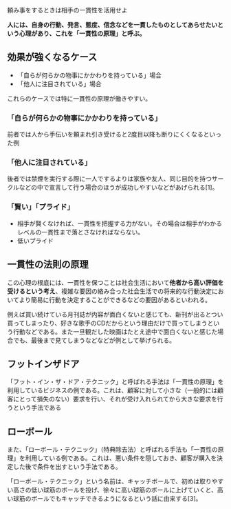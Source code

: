 頼み事をするときは相手の一貫性を活用せよ






**人には、自身の行動、発言、態度、信念などを一貫したものとしてあらせたいという心理があり、これを「一貫性の原理」と呼ぶ。**


## 効果が強くなるケース

- 「自らが何らかの物事にかかわりを持っている」場合
- 「他人に注目されている」場合

これらのケースでは特に一貫性の原理が働きやすい。



### 「自らが何らかの物事にかかわりを持っている」


前者では人から手伝いを頼まれ引き受けると2度目以降も断りにくくなるといった例

### 「他人に注目されている」

後者では禁煙を実行する際に一人でするよりは家族や友人、同じ目的を持つサークルなどの中で宣言して行う場合のほうが成功しやすいなどがあげられる[1]。


### 「賢い」「プライド」

- 相手が賢くなければ、一貫性を把握する力がない。その場合は相手がわかるレベルの一貫性まで落とさなければならない。
- 低いプライド


## 一貫性の法則の原理

この心理の根底には、一貫性を保つことは社会生活において**他者から高い評価を受けるという考え**、複雑な要因の絡み合った社会生活での将来的な行動決定においてより簡易に行動を決定することができるなどの要因があるといわれる。


例えば買い続けている月刊誌が内容が面白くないと感じても、新刊が出るとつい買ってしまったり、好きな歌手のCDだからという理由だけで買ってしまうという行動などである。また一旦観だした映画はたとえ途中で面白くないと感じた場合でも、最後まで見てしまうなどなどが例として挙げられる。




## フットインザドア

「フット・イン・ザ・ドア・テクニック」と呼ばれる手法は「一貫性の原理」を利用しているビジネスの例である。これは、顧客に対して小さな（一般的には顧客にとって損失のない）要求を行い、それが受け入れられてから大きな要求を行うという手法である


## ローボール

また、「ローボール・テクニック」（特典除去法）と呼ばれる手法も「一貫性の原理」を利用している例である。これは、悪い条件を隠しておき、顧客が購入を決定した後で条件を出すという手法である。

「ローボール・テクニック」という名前は、キャッチボールで、初めは取りやすい高さの低い球筋のボールを投げ、徐々に高い球筋のボールに上げていくと、高い球筋のボールでもキャッチできるようになるという話に由来する[3]。